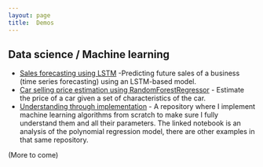 ```yaml
---
layout: page
title:  Demos
---
```


## Data science / Machine learning

<!-- ### EDA and statistics
* Data visualization

### Generative AI


### Computer vision

* Image classification
* Object detection
* Image segmentation

### Business intelligence -->

* <a href="https://www.kaggle.com/code/sevendev/sales-forecasting-with-lstm#Forecast-test-data" target="_blank">Sales forecasting using LSTM</a> -Predicting future sales of a business (time series forecasting) using an LSTM-based model.  
* <a href="https://www.kaggle.com/code/sevendev/car-selling-price-estimation" target="_blank">Car selling price estimation using RandomForestRegressor</a> - Estimate the price of a car given a set of characteristics of the car.
* <a href="https://github.com/seven-dev/understanding-through-implementation/blob/main/src/implementation/polynomial-regression/polynomial-regression-with-gradient-descent.ipynb" target="_blank">Understanding through implementation</a> - A repository where I implement machine learning algorithms from scratch to make sure I fully understand them and all their parameters. The linked notebook is an analysis of the polynomial regression model, there are other examples in that same repository.

(More to come)